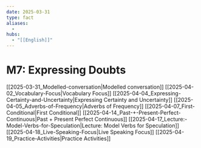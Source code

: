 ```yaml
---
date: 2025-03-31
type: fact
aliases:
  -
hubs:
  - "[[English]]"
---
```


# M7: Expressing Doubts

[[2025-03-31_Modelled-conversation|Modelled conversation]]
[[2025-04-02_Vocabulary-Focus|Vocabulary Focus]]
[[2025-04-04_Expressing-Certainty-and-Uncertainty|Expressing Certainty and Uncertainty]]
[[2025-04-05_Adverbs-of-Frequency|Adverbs of Frequency]]
[[2025-04-07_First-Conditional|First Conditional]]
[[2025-04-14_Past-+-Present-Perfect-Continuous|Past + Present Perfect Continuous]]
[[2025-04-17_Lecture:-Model-Verbs-for-Speculation|Lecture: Model Verbs for Speculation]]
[[2025-04-18_Live-Speaking-Focus|Live Speaking Focus]]
[[2025-04-19_Practice-Activities|Practice Activities]]
